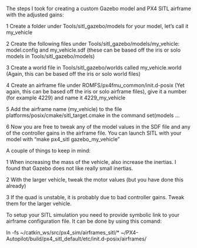 The steps I took for creating a custom Gazebo model and PX4 SITL airframe with the adjusted gains:

1
Create a folder under Tools/sitl_gazebo/models for your model, let’s call it my_vehicle

2 
Create the following files under Tools/sitl_gazebo/models/my_vehicle: model.config and my_vehicle.sdf (these can be based off the iris or solo models in Tools/sitl_gazebo/models)

3 
Create a world file in Tools/sitl_gazebo/worlds called my_vehicle.world (Again, this can be based off the iris or solo world files)

4 
Create an airframe file under ROMFS/px4fmu_common/init.d-posix (Yet again, this can be based off the iris or solo airframe files), give it a number (for example 4229) and name it 4229_my_vehicle

5 
Add the airframe name (my_vehicle) to the file platforms/posix/cmake/sitl_target.cmake in the command set(models …

6
Now you are free to tweak any of the model values in the SDF file and any of the controller gains in the airframe file.
You can launch SITL with your model with “make px4_sitl gazebo_my_vehicle”



A couple of things to keep in mind:

1 
When increasing the mass of the vehicle, also increase the inertias. I found that Gazebo does not like really small inertias.

2 
With the larger vehicle, tweak the motor values (but you have done this already)

3 
If the quad is unstable, it is probably due to bad controller gains. Tweak them for the larger vehicle.




To setup your SITL simulation you need to provide symbolic link to your airframe configuration file.
It can be done by using this comand:

ln -fs ~/catkin_ws/src/px4_sim/airframes_sitl/* ~/PX4-Autopilot/build/px4_sitl_default/etc/init.d-posix/airframes/